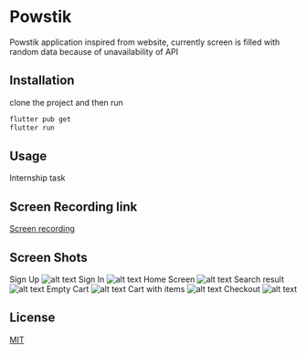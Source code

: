 # Powstik

Powstik application inspired from website, currently screen is filled with random data because of unavailability of API

## Installation

clone the project and then run
```bash
flutter pub get
flutter run
```

## Usage

Internship task

## Screen Recording link

[Screen recording](https://drive.google.com/file/d/1KwKWXYtVT3sRi8ZrnIiz-lzEAtrj1Ol4/view?usp=sharing)

## Screen Shots
Sign Up
![alt text](https://github.com/Him-anshuSharma/powstik/blob/main/signup.png=1000*250)
Sign In
![alt text](https://github.com/Him-anshuSharma/powstik/blob/main/signin.png)
Home Screen
![alt text](https://github.com/Him-anshuSharma/powstik/blob/main/homescreen.png)
Search result
![alt text](https://github.com/Him-anshuSharma/powstik/blob/main/search_results.png)
Empty Cart
![alt text](https://github.com/Him-anshuSharma/powstik/blob/main/empty_cart.png)
Cart with items
![alt text](https://github.com/Him-anshuSharma/powstik/blob/main/cart_with_items.png)
Checkout
![alt text](https://github.com/Him-anshuSharma/powstik/blob/main/checkout.png)

## License

[MIT](https://choosealicense.com/licenses/mit/)
